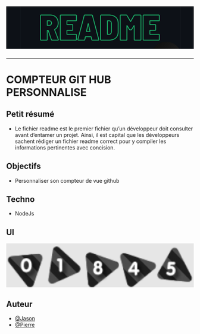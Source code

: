 <h1 align="center">
  <img src="./assets/header.png" alt="Header" />
</h1>

---

# COMPTEUR GIT HUB PERSONNALISE

## Petit résumé

- Le fichier readme est le premier fichier qu’un développeur doit consulter avant d’entamer un projet. Ainsi, il est capital que les développeurs sachent rédiger un fichier readme correct pour y compiler les informations pertinentes avec concision.

## Objectifs

- Personnaliser son compteur de vue github

## Techno

- NodeJs

## UI
<img src="./assets/result.png" alt="Compteur" />

## Auteur

- [@Jason](https://github.com/JasonDhose)
- [@Pierre](https://github.com/Pierre-Portfolio)